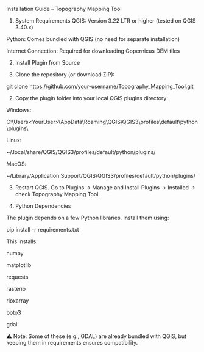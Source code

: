 Installation Guide – Topography Mapping Tool

1. System Requirements
QGIS: Version 3.22 LTR or higher (tested on QGIS 3.40.x)

Python: Comes bundled with QGIS (no need for separate installation)

Internet Connection: Required for downloading Copernicus DEM tiles

2. Install Plugin from Source

1. Clone the repository (or download ZIP):

git clone https://github.com/your-username/Topography_Mapping_Tool.git

2. Copy the plugin folder into your local QGIS plugins directory:

Windows:

C:\Users\<YourUser>\AppData\Roaming\QGIS\QGIS3\profiles\default\python\plugins\

Linux:

~/.local/share/QGIS/QGIS3/profiles/default/python/plugins/

MacOS:

~/Library/Application Support/QGIS/QGIS3/profiles/default/python/plugins/


3. Restart QGIS.
Go to Plugins → Manage and Install Plugins → Installed → check Topography Mapping Tool.

3. Python Dependencies

The plugin depends on a few Python libraries. Install them using:

pip install -r requirements.txt

This installs:

numpy

matplotlib

requests

rasterio

rioxarray

boto3

gdal

⚠️ Note: Some of these (e.g., GDAL) are already bundled with QGIS, but keeping them in requirements ensures compatibility.

